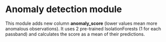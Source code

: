 # Anomaly detection module

This module adds new column **anomaly_score** (lower values mean more anomalous observations). It uses 2 pre-trained IsolationForests (1 for each passband) and calculates the score as a mean of their predictions.
